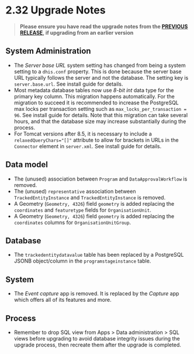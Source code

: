 # 2.32 Upgrade Notes

> **Please ensure you have read the upgrade notes from the [PREVIOUS RELEASE](../2.31/README.md), if upgrading from an earlier version**

## System Administration
- The *Server base URL* system setting has changed from being a system setting to a `dhis.conf` property. This is done because the server base URL typically follows the server and not the database. The setting key is `server.base.url`. See install guide for details.
- Most metadata database tables now use *8-bit int* data type for the primary key column. This migration happens automatically. For the migration to succeed it is recommended to increase the PostgreSQL max locks per transaction setting such as `max_locks_per_transaction = 96`. See install guide for details. Note that this migration can take several hours, and that the database size may increase substantially during the process.
- For Tomcat versions after 8.5, it is necessary to include a `relaxedQueryChars="[]"` attribute to allow for brackets in URLs in the `Connector` element in `server.xml`. See install guide for details.

## Data model
- The (unused) association between `Program` and `DataApprovalWorkflow` is removed.
- The (unused) `representative` association between `TrackedEntityInstance` and `TrackedEntityInstance` is removed.
- A Geometry (`Geometry, 4326`) field `geometry` is added replacing the `coordinates` and `featuretype` fields for `OrganisationUnit`.
- A Geometry (`Geometry, 4326`) field `geometry` is added replacing the `coordinates` columns for `OrganisationUnitGroup`.

## Database
- The `trackedentitydatavalue` table has been replaced by a PostgreSQL JSONB object/column in the `programstageinstance` table. 

## System
- The *Event capture* app is removed. It is replaced by the *Capture* app which offers all of its features and more.

## Process
- Remember to drop SQL view from Apps > Data administration > SQL views before upgrading to avoid database integrity issues during the upgrade process, then recreate them after the upgrade is completed.
